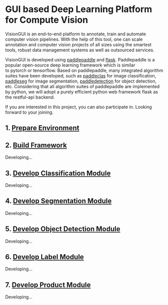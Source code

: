 # GUI based Deep Learning Platform for Compute Vision 

VisionGUI is an end-to-end platform to annotate, train and automate computer vision pipelines. With the help of this tool, one can scale annotation and computer vision projects of all sizes using the smartest tools, robust data management systems as well as outsourced services.

VisionGUI is developed using [paddlepaddle](https://github.com/PaddlePaddle/Paddle) and [flask](https://flask.palletsprojects.com/). Paddlepaddle is a popular open-source deep learning framework which is similar to pytorch or tensorflow. Based on paddlepaddle, many integrated algorithm suites have been developed, such as [paddleclas](https://github.com/PaddlePaddle/PaddleClas) for image classification, [paddleseg](https://github.com/PaddlePaddle/PaddleSeg) for image segmentation, [paddledetection](https://github.com/PaddlePaddle/PaddleDetection) for object detection, etc. Considering that all algorithm suites of paddlepaddle are implemented by python, we will adopt a purely efficient python web framework flask as the restful-api backend. 

If you are interested in this project, you can also participate in. Looking forward to your joining.

## 1. [Prepare Environment](./doc/PrepareEnvironment.md)


## 2. [Build Framework](./doc/Build_Framework.md)

Developing...

## 3. [Develop Classification Module](./doc/Develop_Classification_Module.md)

Developing...

## 4. [Develop Segmentation Module](./doc/Develop_Segmentation_Module.md)

Developing...

## 5. [Develop Object Detection Module](./doc/Develop_Object_Detection_Module.md)

Developing...

## 6. [Develop Label Module](./doc/Develop_Lable_Module.md)

Developing...

## 7. [Develop Product Module](./doc/Develop_Product_Module.md)

Developing...